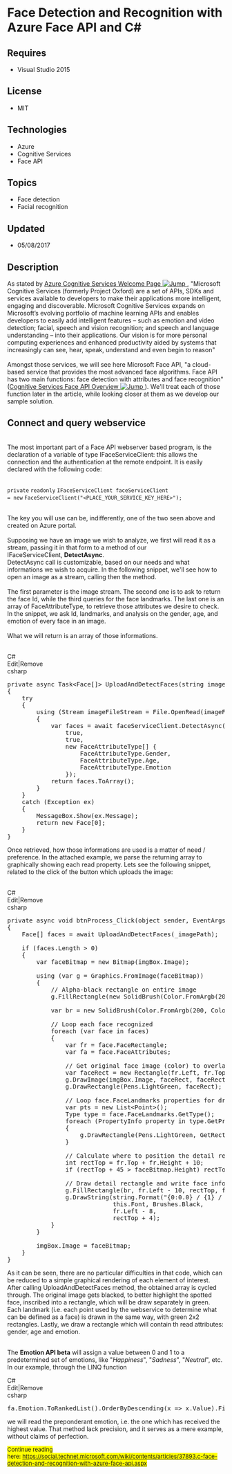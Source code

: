 # Face Detection and Recognition with Azure Face API and C#
## Requires
- Visual Studio 2015
## License
- MIT
## Technologies
- Azure
- Cognitive Services
- Face API
## Topics
- Face detection
- Facial recognition
## Updated
- 05/08/2017
## Description

<p><span>As stated by&nbsp;</span><a href="https://docs.microsoft.com/en-us/azure/cognitive-services/Welcome" target="_blank">Azure Cognitive Services Welcome Page&nbsp;<img title="This link is external to TechNet Wiki. It will open in a new window." src=":-10_5f00_external.png" border="0" alt="Jump">&nbsp;</a><span>,
 &quot;Microsoft Cognitive Services (formerly Project Oxford) are a set of APIs, SDKs and services available to developers to make their applications more intelligent, engaging and discoverable. Microsoft Cognitive Services expands on Microsoft&rsquo;s evolving
 portfolio of machine learning APIs and enables developers to easily add intelligent features &ndash; such as emotion and video detection; facial, speech and vision recognition; and speech and language understanding &ndash; into their applications. Our vision
 is for more personal computing experiences and enhanced productivity aided by systems that increasingly can see, hear, speak, understand and even begin to reason&quot;</span><br>
<br>
<span>Amongst those services, we will see here Microsoft Face API, &quot;a cloud-based service that provides the most advanced face algorithms. Face API has two main functions: face detection with attributes and face recognition&quot; (</span><a href="https://docs.microsoft.com/en-us/azure/cognitive-services/face/overview" target="_blank">Cognitive
 Services Face API Overview&nbsp;<img title="This link is external to TechNet Wiki. It will open in a new window." src=":-10_5f00_external.png" border="0" alt="Jump">&nbsp;</a><span>).
 We'll treat each of those function later in the article, while looking closer at them as we develop our sample solution.</span></p>
<h2>Connect and query webservice</h2>
<p><br>
<span>The most important part of a Face API webserver based program, is the declaration of a variable of type IFaceServiceClient: this allows the connection and the authentication at the remote endpoint. It is easily declared with the following code:</span><br>
<br>
</p>
<div class="reCodeBlock"><code>private</code>&nbsp;<code>readonly</code>&nbsp;<code>IFaceServiceClient faceServiceClient =&nbsp;</code><code>new</code>&nbsp;<code>FaceServiceClient(</code><code>&quot;&lt;PLACE_YOUR_SERVICE_KEY_HERE&gt;&quot;</code><code>);</code></div>
<p><br>
<span>The key you will use can be, indifferently, one of the two seen above and created on Azure portal.</span><br>
<br>
<span>Supposing we have an image we wish to analyze, we first will read it as a stream, passing it in that form to a method of our IFaceServiceClient,&nbsp;</span><strong>DetectAsync</strong><span>.</span><br>
<span>DetectAsync call is customizable, based on our needs and what informations we wish to acquire. In the following snippet, we'll see how to open an image as a stream, calling then the method.</span><br>
<br>
<span>The first parameter is the image stream. The second one is to ask to return the face Id, while the third queries for the face landmarks. The last one is an array of FaceAttributeType, to retrieve those attributes we desire to check. In the snippet, we
 ask Id, landmarks, and analysis on the gender, age, and emotion of every face in an image.</span><br>
<br>
<span>What we will return is an array of those informations.</span><br>
<br>
</p>
<div class="reCodeBlock">
<div>
<div class="scriptcode">
<div class="pluginEditHolder" pluginCommand="mceScriptCode">
<div class="title"><span>C#</span></div>
<div class="pluginLinkHolder"><span class="pluginEditHolderLink">Edit</span>|<span class="pluginRemoveHolderLink">Remove</span></div>
<span class="hidden">csharp</span>

<div class="preview">
<pre class="js">private&nbsp;async&nbsp;Task&lt;Face[]&gt;&nbsp;UploadAndDetectFaces(string&nbsp;imageFilePath)&nbsp;
<span class="js__brace">{</span>&nbsp;
&nbsp;&nbsp;&nbsp;&nbsp;<span class="js__statement">try</span>&nbsp;
&nbsp;&nbsp;&nbsp;&nbsp;<span class="js__brace">{</span>&nbsp;
&nbsp;&nbsp;&nbsp;&nbsp;&nbsp;&nbsp;&nbsp;&nbsp;using&nbsp;(Stream&nbsp;imageFileStream&nbsp;=&nbsp;File.OpenRead(imageFilePath))&nbsp;
&nbsp;&nbsp;&nbsp;&nbsp;&nbsp;&nbsp;&nbsp;&nbsp;<span class="js__brace">{</span>&nbsp;
&nbsp;&nbsp;&nbsp;&nbsp;&nbsp;&nbsp;&nbsp;&nbsp;&nbsp;&nbsp;&nbsp;&nbsp;<span class="js__statement">var</span>&nbsp;faces&nbsp;=&nbsp;await&nbsp;faceServiceClient.DetectAsync(imageFileStream,&nbsp;
&nbsp;&nbsp;&nbsp;&nbsp;&nbsp;&nbsp;&nbsp;&nbsp;&nbsp;&nbsp;&nbsp;&nbsp;&nbsp;&nbsp;&nbsp;&nbsp;true,&nbsp;
&nbsp;&nbsp;&nbsp;&nbsp;&nbsp;&nbsp;&nbsp;&nbsp;&nbsp;&nbsp;&nbsp;&nbsp;&nbsp;&nbsp;&nbsp;&nbsp;true,&nbsp;
&nbsp;&nbsp;&nbsp;&nbsp;&nbsp;&nbsp;&nbsp;&nbsp;&nbsp;&nbsp;&nbsp;&nbsp;&nbsp;&nbsp;&nbsp;&nbsp;<span class="js__operator">new</span>&nbsp;FaceAttributeType[]&nbsp;<span class="js__brace">{</span>&nbsp;
&nbsp;&nbsp;&nbsp;&nbsp;&nbsp;&nbsp;&nbsp;&nbsp;&nbsp;&nbsp;&nbsp;&nbsp;&nbsp;&nbsp;&nbsp;&nbsp;&nbsp;&nbsp;&nbsp;&nbsp;FaceAttributeType.Gender,&nbsp;
&nbsp;&nbsp;&nbsp;&nbsp;&nbsp;&nbsp;&nbsp;&nbsp;&nbsp;&nbsp;&nbsp;&nbsp;&nbsp;&nbsp;&nbsp;&nbsp;&nbsp;&nbsp;&nbsp;&nbsp;FaceAttributeType.Age,&nbsp;
&nbsp;&nbsp;&nbsp;&nbsp;&nbsp;&nbsp;&nbsp;&nbsp;&nbsp;&nbsp;&nbsp;&nbsp;&nbsp;&nbsp;&nbsp;&nbsp;&nbsp;&nbsp;&nbsp;&nbsp;FaceAttributeType.Emotion&nbsp;
&nbsp;&nbsp;&nbsp;&nbsp;&nbsp;&nbsp;&nbsp;&nbsp;&nbsp;&nbsp;&nbsp;&nbsp;&nbsp;&nbsp;&nbsp;&nbsp;<span class="js__brace">}</span>);&nbsp;
&nbsp;&nbsp;&nbsp;&nbsp;&nbsp;&nbsp;&nbsp;&nbsp;&nbsp;&nbsp;&nbsp;&nbsp;<span class="js__statement">return</span>&nbsp;faces.ToArray();&nbsp;
&nbsp;&nbsp;&nbsp;&nbsp;&nbsp;&nbsp;&nbsp;&nbsp;<span class="js__brace">}</span>&nbsp;
&nbsp;&nbsp;&nbsp;&nbsp;<span class="js__brace">}</span>&nbsp;
&nbsp;&nbsp;&nbsp;&nbsp;<span class="js__statement">catch</span>&nbsp;(Exception&nbsp;ex)&nbsp;
&nbsp;&nbsp;&nbsp;&nbsp;<span class="js__brace">{</span>&nbsp;
&nbsp;&nbsp;&nbsp;&nbsp;&nbsp;&nbsp;&nbsp;&nbsp;MessageBox.Show(ex.Message);&nbsp;
&nbsp;&nbsp;&nbsp;&nbsp;&nbsp;&nbsp;&nbsp;&nbsp;<span class="js__statement">return</span>&nbsp;<span class="js__operator">new</span>&nbsp;Face[<span class="js__num">0</span>];&nbsp;
&nbsp;&nbsp;&nbsp;&nbsp;<span class="js__brace">}</span>&nbsp;
<span class="js__brace">}</span></pre>
</div>
</div>
</div>
</div>
</div>
<p><span>Once retrieved, how those informations are used is a matter of need / preference. In the attached example, we parse the returning array to graphically showing each read property. Lets see the following snippet, related to the click of the button which
 uploads the image:</span><br>
<br>
</p>
<div class="reCodeBlock">
<div>
<div class="scriptcode">
<div class="pluginEditHolder" pluginCommand="mceScriptCode">
<div class="title"><span>C#</span></div>
<div class="pluginLinkHolder"><span class="pluginEditHolderLink">Edit</span>|<span class="pluginRemoveHolderLink">Remove</span></div>
<span class="hidden">csharp</span>

<div class="preview">
<pre class="js">private&nbsp;async&nbsp;<span class="js__operator">void</span>&nbsp;btnProcess_Click(object&nbsp;sender,&nbsp;EventArgs&nbsp;e)&nbsp;
<span class="js__brace">{</span>&nbsp;
&nbsp;&nbsp;&nbsp;&nbsp;Face[]&nbsp;faces&nbsp;=&nbsp;await&nbsp;UploadAndDetectFaces(_imagePath);&nbsp;
&nbsp;&nbsp;
&nbsp;&nbsp;&nbsp;&nbsp;<span class="js__statement">if</span>&nbsp;(faces.Length&nbsp;&gt;&nbsp;<span class="js__num">0</span>)&nbsp;
&nbsp;&nbsp;&nbsp;&nbsp;<span class="js__brace">{</span>&nbsp;
&nbsp;&nbsp;&nbsp;&nbsp;&nbsp;&nbsp;&nbsp;&nbsp;<span class="js__statement">var</span>&nbsp;faceBitmap&nbsp;=&nbsp;<span class="js__operator">new</span>&nbsp;Bitmap(imgBox.Image);&nbsp;
&nbsp;&nbsp;
&nbsp;&nbsp;&nbsp;&nbsp;&nbsp;&nbsp;&nbsp;&nbsp;using&nbsp;(<span class="js__statement">var</span>&nbsp;g&nbsp;=&nbsp;Graphics.FromImage(faceBitmap))&nbsp;
&nbsp;&nbsp;&nbsp;&nbsp;&nbsp;&nbsp;&nbsp;&nbsp;<span class="js__brace">{</span>&nbsp;
&nbsp;&nbsp;&nbsp;&nbsp;&nbsp;&nbsp;&nbsp;&nbsp;&nbsp;&nbsp;&nbsp;&nbsp;<span class="js__sl_comment">//&nbsp;Alpha-black&nbsp;rectangle&nbsp;on&nbsp;entire&nbsp;image</span>&nbsp;
&nbsp;&nbsp;&nbsp;&nbsp;&nbsp;&nbsp;&nbsp;&nbsp;&nbsp;&nbsp;&nbsp;&nbsp;g.FillRectangle(<span class="js__operator">new</span>&nbsp;SolidBrush(Color.FromArgb(<span class="js__num">200</span>,&nbsp;<span class="js__num">0</span>,&nbsp;<span class="js__num">0</span>,&nbsp;<span class="js__num">0</span>)),&nbsp;g.ClipBounds);&nbsp;
&nbsp;&nbsp;
&nbsp;&nbsp;&nbsp;&nbsp;&nbsp;&nbsp;&nbsp;&nbsp;&nbsp;&nbsp;&nbsp;&nbsp;<span class="js__statement">var</span>&nbsp;br&nbsp;=&nbsp;<span class="js__operator">new</span>&nbsp;SolidBrush(Color.FromArgb(<span class="js__num">200</span>,&nbsp;Color.LightGreen));&nbsp;
&nbsp;&nbsp;
&nbsp;&nbsp;&nbsp;&nbsp;&nbsp;&nbsp;&nbsp;&nbsp;&nbsp;&nbsp;&nbsp;&nbsp;<span class="js__sl_comment">//&nbsp;Loop&nbsp;each&nbsp;face&nbsp;recognized</span>&nbsp;
&nbsp;&nbsp;&nbsp;&nbsp;&nbsp;&nbsp;&nbsp;&nbsp;&nbsp;&nbsp;&nbsp;&nbsp;foreach&nbsp;(<span class="js__statement">var</span>&nbsp;face&nbsp;<span class="js__operator">in</span>&nbsp;faces)&nbsp;
&nbsp;&nbsp;&nbsp;&nbsp;&nbsp;&nbsp;&nbsp;&nbsp;&nbsp;&nbsp;&nbsp;&nbsp;<span class="js__brace">{</span>&nbsp;
&nbsp;&nbsp;&nbsp;&nbsp;&nbsp;&nbsp;&nbsp;&nbsp;&nbsp;&nbsp;&nbsp;&nbsp;&nbsp;&nbsp;&nbsp;&nbsp;<span class="js__statement">var</span>&nbsp;fr&nbsp;=&nbsp;face.FaceRectangle;&nbsp;
&nbsp;&nbsp;&nbsp;&nbsp;&nbsp;&nbsp;&nbsp;&nbsp;&nbsp;&nbsp;&nbsp;&nbsp;&nbsp;&nbsp;&nbsp;&nbsp;<span class="js__statement">var</span>&nbsp;fa&nbsp;=&nbsp;face.FaceAttributes;&nbsp;
&nbsp;&nbsp;
&nbsp;&nbsp;&nbsp;&nbsp;&nbsp;&nbsp;&nbsp;&nbsp;&nbsp;&nbsp;&nbsp;&nbsp;&nbsp;&nbsp;&nbsp;&nbsp;<span class="js__sl_comment">//&nbsp;Get&nbsp;original&nbsp;face&nbsp;image&nbsp;(color)&nbsp;to&nbsp;overlap&nbsp;the&nbsp;grayed&nbsp;image</span>&nbsp;
&nbsp;&nbsp;&nbsp;&nbsp;&nbsp;&nbsp;&nbsp;&nbsp;&nbsp;&nbsp;&nbsp;&nbsp;&nbsp;&nbsp;&nbsp;&nbsp;<span class="js__statement">var</span>&nbsp;faceRect&nbsp;=&nbsp;<span class="js__operator">new</span>&nbsp;Rectangle(fr.Left,&nbsp;fr.Top,&nbsp;fr.Width,&nbsp;fr.Height);&nbsp;
&nbsp;&nbsp;&nbsp;&nbsp;&nbsp;&nbsp;&nbsp;&nbsp;&nbsp;&nbsp;&nbsp;&nbsp;&nbsp;&nbsp;&nbsp;&nbsp;g.DrawImage(imgBox.Image,&nbsp;faceRect,&nbsp;faceRect,&nbsp;GraphicsUnit.Pixel);&nbsp;
&nbsp;&nbsp;&nbsp;&nbsp;&nbsp;&nbsp;&nbsp;&nbsp;&nbsp;&nbsp;&nbsp;&nbsp;&nbsp;&nbsp;&nbsp;&nbsp;g.DrawRectangle(Pens.LightGreen,&nbsp;faceRect);&nbsp;
&nbsp;&nbsp;
&nbsp;&nbsp;&nbsp;&nbsp;&nbsp;&nbsp;&nbsp;&nbsp;&nbsp;&nbsp;&nbsp;&nbsp;&nbsp;&nbsp;&nbsp;&nbsp;<span class="js__sl_comment">//&nbsp;Loop&nbsp;face.FaceLandmarks&nbsp;properties&nbsp;for&nbsp;drawing&nbsp;landmark&nbsp;spots</span>&nbsp;
&nbsp;&nbsp;&nbsp;&nbsp;&nbsp;&nbsp;&nbsp;&nbsp;&nbsp;&nbsp;&nbsp;&nbsp;&nbsp;&nbsp;&nbsp;&nbsp;<span class="js__statement">var</span>&nbsp;pts&nbsp;=&nbsp;<span class="js__operator">new</span>&nbsp;List&lt;Point&gt;();&nbsp;
&nbsp;&nbsp;&nbsp;&nbsp;&nbsp;&nbsp;&nbsp;&nbsp;&nbsp;&nbsp;&nbsp;&nbsp;&nbsp;&nbsp;&nbsp;&nbsp;Type&nbsp;type&nbsp;=&nbsp;face.FaceLandmarks.GetType();&nbsp;
&nbsp;&nbsp;&nbsp;&nbsp;&nbsp;&nbsp;&nbsp;&nbsp;&nbsp;&nbsp;&nbsp;&nbsp;&nbsp;&nbsp;&nbsp;&nbsp;foreach&nbsp;(PropertyInfo&nbsp;property&nbsp;<span class="js__operator">in</span>&nbsp;type.GetProperties())&nbsp;
&nbsp;&nbsp;&nbsp;&nbsp;&nbsp;&nbsp;&nbsp;&nbsp;&nbsp;&nbsp;&nbsp;&nbsp;&nbsp;&nbsp;&nbsp;&nbsp;<span class="js__brace">{</span>&nbsp;
&nbsp;&nbsp;&nbsp;&nbsp;&nbsp;&nbsp;&nbsp;&nbsp;&nbsp;&nbsp;&nbsp;&nbsp;&nbsp;&nbsp;&nbsp;&nbsp;&nbsp;&nbsp;&nbsp;&nbsp;g.DrawRectangle(Pens.LightGreen,&nbsp;GetRectangle((FeatureCoordinate)property.GetValue(face.FaceLandmarks,&nbsp;null)));&nbsp;
&nbsp;&nbsp;&nbsp;&nbsp;&nbsp;&nbsp;&nbsp;&nbsp;&nbsp;&nbsp;&nbsp;&nbsp;&nbsp;&nbsp;&nbsp;&nbsp;<span class="js__brace">}</span>&nbsp;
&nbsp;&nbsp;
&nbsp;&nbsp;&nbsp;&nbsp;&nbsp;&nbsp;&nbsp;&nbsp;&nbsp;&nbsp;&nbsp;&nbsp;&nbsp;&nbsp;&nbsp;&nbsp;<span class="js__sl_comment">//&nbsp;Calculate&nbsp;where&nbsp;to&nbsp;position&nbsp;the&nbsp;detail&nbsp;rectangle</span>&nbsp;
&nbsp;&nbsp;&nbsp;&nbsp;&nbsp;&nbsp;&nbsp;&nbsp;&nbsp;&nbsp;&nbsp;&nbsp;&nbsp;&nbsp;&nbsp;&nbsp;int&nbsp;rectTop&nbsp;=&nbsp;fr.Top&nbsp;&#43;&nbsp;fr.Height&nbsp;&#43;&nbsp;<span class="js__num">10</span>;&nbsp;
&nbsp;&nbsp;&nbsp;&nbsp;&nbsp;&nbsp;&nbsp;&nbsp;&nbsp;&nbsp;&nbsp;&nbsp;&nbsp;&nbsp;&nbsp;&nbsp;<span class="js__statement">if</span>&nbsp;(rectTop&nbsp;&#43;&nbsp;<span class="js__num">45</span>&nbsp;&gt;&nbsp;faceBitmap.Height)&nbsp;rectTop&nbsp;=&nbsp;fr.Top&nbsp;-&nbsp;<span class="js__num">30</span>;&nbsp;
&nbsp;&nbsp;
&nbsp;&nbsp;&nbsp;&nbsp;&nbsp;&nbsp;&nbsp;&nbsp;&nbsp;&nbsp;&nbsp;&nbsp;&nbsp;&nbsp;&nbsp;&nbsp;<span class="js__sl_comment">//&nbsp;Draw&nbsp;detail&nbsp;rectangle&nbsp;and&nbsp;write&nbsp;face&nbsp;informations&nbsp;&nbsp;&nbsp;&nbsp;&nbsp;&nbsp;&nbsp;&nbsp;&nbsp;&nbsp;&nbsp;&nbsp;&nbsp;&nbsp;&nbsp;&nbsp;&nbsp;&nbsp;&nbsp;&nbsp;&nbsp;</span>&nbsp;
&nbsp;&nbsp;&nbsp;&nbsp;&nbsp;&nbsp;&nbsp;&nbsp;&nbsp;&nbsp;&nbsp;&nbsp;&nbsp;&nbsp;&nbsp;&nbsp;g.FillRectangle(br,&nbsp;fr.Left&nbsp;-&nbsp;<span class="js__num">10</span>,&nbsp;rectTop,&nbsp;fr.Width&nbsp;&lt;&nbsp;<span class="js__num">120</span>&nbsp;?&nbsp;<span class="js__num">120</span>&nbsp;:&nbsp;fr.Width&nbsp;&#43;&nbsp;<span class="js__num">20</span>,&nbsp;<span class="js__num">25</span>);&nbsp;
&nbsp;&nbsp;&nbsp;&nbsp;&nbsp;&nbsp;&nbsp;&nbsp;&nbsp;&nbsp;&nbsp;&nbsp;&nbsp;&nbsp;&nbsp;&nbsp;g.DrawString(string.Format(<span class="js__string">&quot;{0:0.0}&nbsp;/&nbsp;{1}&nbsp;/&nbsp;{2}&quot;</span>,&nbsp;fa.Age,&nbsp;fa.Gender,&nbsp;fa.Emotion.ToRankedList().OrderByDescending(x&nbsp;=&gt;&nbsp;x.Value).First().Key),&nbsp;
&nbsp;&nbsp;&nbsp;&nbsp;&nbsp;&nbsp;&nbsp;&nbsp;&nbsp;&nbsp;&nbsp;&nbsp;&nbsp;&nbsp;&nbsp;&nbsp;&nbsp;&nbsp;&nbsp;&nbsp;&nbsp;&nbsp;&nbsp;&nbsp;&nbsp;&nbsp;&nbsp;&nbsp;&nbsp;<span class="js__operator">this</span>.Font,&nbsp;Brushes.Black,&nbsp;
&nbsp;&nbsp;&nbsp;&nbsp;&nbsp;&nbsp;&nbsp;&nbsp;&nbsp;&nbsp;&nbsp;&nbsp;&nbsp;&nbsp;&nbsp;&nbsp;&nbsp;&nbsp;&nbsp;&nbsp;&nbsp;&nbsp;&nbsp;&nbsp;&nbsp;&nbsp;&nbsp;&nbsp;&nbsp;fr.Left&nbsp;-&nbsp;<span class="js__num">8</span>,&nbsp;
&nbsp;&nbsp;&nbsp;&nbsp;&nbsp;&nbsp;&nbsp;&nbsp;&nbsp;&nbsp;&nbsp;&nbsp;&nbsp;&nbsp;&nbsp;&nbsp;&nbsp;&nbsp;&nbsp;&nbsp;&nbsp;&nbsp;&nbsp;&nbsp;&nbsp;&nbsp;&nbsp;&nbsp;&nbsp;rectTop&nbsp;&#43;&nbsp;<span class="js__num">4</span>);&nbsp;
&nbsp;&nbsp;&nbsp;&nbsp;&nbsp;&nbsp;&nbsp;&nbsp;&nbsp;&nbsp;&nbsp;&nbsp;<span class="js__brace">}</span>&nbsp;
&nbsp;&nbsp;&nbsp;&nbsp;&nbsp;&nbsp;&nbsp;&nbsp;<span class="js__brace">}</span>&nbsp;
&nbsp;&nbsp;
&nbsp;&nbsp;&nbsp;&nbsp;&nbsp;&nbsp;&nbsp;&nbsp;imgBox.Image&nbsp;=&nbsp;faceBitmap;&nbsp;
&nbsp;&nbsp;&nbsp;&nbsp;<span class="js__brace">}</span>&nbsp;
<span class="js__brace">}</span></pre>
</div>
</div>
</div>
<div class="endscriptcode">As it can be seen, there are no particular difficulties in that code, which can be reduced to a simple graphical rendering of each element of interest. After calling UploadAndDetectFaces method, the obtained array is cycled through.
 The original image gets blacked, to better highlight the spotted face, inscribed into a rectangle, which will be draw separately in green. Each landmark (i.e. each point used by the webservice to determine what can be defined as a face) is drawn in the same
 way, with green 2x2 rectangles. Lastly, we draw a rectangle which will contain th read attributes: gender, age and emotion.</div>
</div>
</div>
<p><br>
<span>The&nbsp;</span><strong>Emotion API beta</strong><span>&nbsp;will assign a value between 0 and 1 to a predetermined set of emotions, like &quot;</span><em>Happiness</em><span>&quot;, &quot;</span><em>Sadness</em><span>&quot;, &quot;</span><em>Neutral</em><span>&quot;, etc.</span><br>
<span>In our example, through the LINQ function&nbsp;</span></p>
<p></p>
<div class="scriptcode">
<div class="pluginEditHolder" pluginCommand="mceScriptCode">
<div class="title"><span>C#</span></div>
<div class="pluginLinkHolder"><span class="pluginEditHolderLink">Edit</span>|<span class="pluginRemoveHolderLink">Remove</span></div>
<span class="hidden">csharp</span>

<div class="preview">
<pre class="js">fa.Emotion.ToRankedList().OrderByDescending(x&nbsp;=&gt;&nbsp;x.Value).First().Key</pre>
</div>
</div>
</div>
<p></p>
<p><span>we will read the preponderant emotion, i.e. the one which has received the highest value. That method lack precision, and it serves as a mere example, without claims of perfection.</span></p>
<p><span style="font-size:small; background-color:#ffff00">Continue reading here:&nbsp;<a href="https://social.technet.microsoft.com/wiki/contents/articles/37893.c-face-detection-and-recognition-with-azure-face-api.aspx" target="_blank">https://social.technet.microsoft.com/wiki/contents/articles/37893.c-face-detection-and-recognition-with-azure-face-api.aspx</a></span></p>
